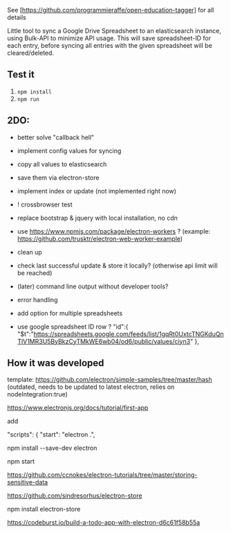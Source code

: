 

See [https://github.com/programmieraffe/open-education-tagger] for all details

Little tool to sync a Google Drive Spreadsheet to an elasticsearch instance, using Bulk-API to minimize API usage. This will save spreadsheet-ID for each entry, before syncing all entries with the given spreadsheet will be cleared/deleted.

## Test it

1. `npm install`
2. `npm run`

## 2DO:
- better solve "callback hell"
- implement config values for syncing
- copy all values to elasticsearch
- save them via electron-store
- implement index or update (not implemented right now)
- ! crossbrowser test
-  replace bootstrap & jquery with local installation, no cdn
- use https://www.npmjs.com/package/electron-workers ? (example: https://github.com/trusktr/electron-web-worker-example)
- clean up
- check last successful update & store it locally? (otherwise api limit will be reached)

- (later) command line output without developer tools?
- error handling
- add option for multiple spreadsheets
- use google spreadsheet ID row ? "id":{
               "$t":"https://spreadsheets.google.com/feeds/list/1gqRt0UxtcTNGKduQnTlV1MR3U5ByBkzCyTMkWE6wb04/od6/public/values/ciyn3"
            },

## How it was developed

template:
https://github.com/electron/simple-samples/tree/master/hash
(outdated, needs to be updated to latest electron, relies on nodeIntegration:true)

https://www.electronjs.org/docs/tutorial/first-app

add

"scripts": {
  "start": "electron .",


  npm install --save-dev electron


  npm start


  https://github.com/ccnokes/electron-tutorials/tree/master/storing-sensitive-data

  https://github.com/sindresorhus/electron-store

  npm install electron-store

  https://codeburst.io/build-a-todo-app-with-electron-d6c61f58b55a
